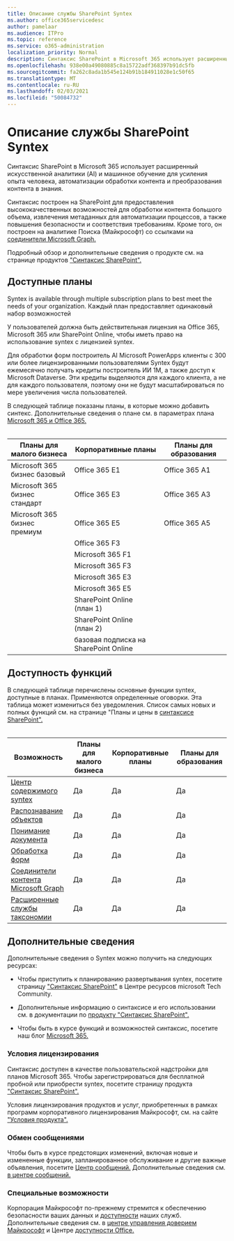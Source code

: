 ```yaml
---
title: Описание службы SharePoint Syntex
ms.author: office365servicedesc
author: pamelaar
ms.audience: ITPro
ms.topic: reference
ms.service: o365-administration
localization_priority: Normal
description: Синтаксис SharePoint в Microsoft 365 использует расширенный искусственной аналитики (AI) и машинное обучение для усиления опыта человека, автоматизации обработки контента и преобразования контента в знания.
ms.openlocfilehash: 938e00a49080885c8a15722adf368397b91dc5fb
ms.sourcegitcommit: fa262c8ada1b545e124b91b184911028e1c50f65
ms.translationtype: MT
ms.contentlocale: ru-RU
ms.lasthandoff: 02/03/2021
ms.locfileid: "50084732"
---
```

# <a name="sharepoint-syntex-service-description"></a>Описание службы SharePoint Syntex 

Синтаксис SharePoint в Microsoft 365 использует расширенный искусственной аналитики (AI) и машинное обучение для усиления опыта человека, автоматизации обработки контента и преобразования контента в знания.

Синтаксис построен на SharePoint для предоставления высококачественных возможностей для обработки контента большого объема, извлечения метаданных для автоматизации процессов, а также повышения безопасности и соответствия требованиям. Кроме того, он построен на аналитике Поиска (Майкрософт) со ссылками на [соединители Microsoft Graph.](/microsoftsearch/connectors-overview)

Подробный обзор и дополнительные сведения о продукте см. на странице продуктов ["Синтаксис SharePoint".](https://aka.ms/sharepointsyntex)

## <a name="available-plans"></a>Доступные планы

Syntex is available through multiple subscription plans to best meet the needs of your organization. Каждый план предоставляет одинаковый набор возможностей

У пользователей должна быть действительная лицензия на Office 365, Microsoft 365 или SharePoint Online, чтобы иметь право на использование syntex с лицензией syntex.

Для обработки форм построитель AI Microsoft PowerApps клиенты с 300 или более лицензированными пользователями Syntex будут ежемесячно получать кредиты построитель ИИ 1M, а также доступ к Microsoft Dataverse. Эти кредиты выделяются для каждого клиента, а не для каждого пользователя, поэтому они не будут масштабироваться по мере увеличения числа пользователей.

В следующей таблице показаны планы, в которые можно добавить синтекс. Дополнительные сведения о плане см. в параметрах плана [Microsoft 365 и Office 365.](https://docs.microsoft.com/office365/servicedescriptions/office-365-platform-service-description/office-365-plan-options)<br><br>


| Планы для малого бизнеса            | Корпоративные планы         | Планы для образования     |
| ------------------------------- | ------------------------ | ------------------- |
| Microsoft 365 бизнес базовый    | Office 365 E1            | Office 365 A1       |
| Microsoft 365 бизнес стандарт | Office 365 E3            | Office 365 A3       |
| Microsoft 365 бизнес премиум  | Office 365 E5            | Office 365 A5       |
|                                 | Office 365 F3            |                     |
|                                 | Microsoft 365 F1         |                     |
|                                 | Microsoft 365 F3         |                     |
|                                 | Microsoft 365 E3         |                     |
|                                 | Microsoft 365 E5         |                     |
|                                 | SharePoint Online (план 1) |                     |
|                                 | SharePoint Online (план 2) |                     |
|                                 | базовая подписка на SharePoint Online  |                     |

## <a name="feature-availability"></a>Доступность функций

В следующей таблице перечислены основные функции syntex, доступные в планах. Применяются определенные оговорки. Эта таблица может измениться без уведомления. Список самых новых и полных функций см. на странице "Планы и цены в [синтаксисе SharePoint".](https://www.microsoft.com/microsoft-365/enterprise/sharepoint-syntex)<br><br>

| Возможность | Планы для малого бизнеса | Корпоративные планы | Планы для образования |
|--|--|--|--|
| [Центр содержимого syntex](sharepoint-syntex-features.md#syntex-content-center) | Да | Да | Да |
| [Распознавание объектов](sharepoint-syntex-features.md#object-recognition) | Да | Да | Да |
| [Понимание документа](sharepoint-syntex-features.md#document-understanding) | Да | Да | Да |
| [Обработка форм](sharepoint-syntex-features.md#form-processing) | Да | Да | Да |
| [Соединители контента Microsoft Graph](sharepoint-syntex-features.md#microsoft-graph-content-connectors) | Да | Да | Да |
| [Расширенные службы таксономии](sharepoint-syntex-features.md#advanced-taxonomy-services) | Да | Да | Да |

## <a name="learn-more"></a>Дополнительные сведения

Дополнительные сведения о Syntex можно получить на следующих ресурсах:

  - Чтобы приступить к планированию развертывания syntex, посетите страницу ["Синтаксис SharePoint"](https://resources.techcommunity.microsoft.com/sharepoint-syntex/) в Центре ресурсов microsoft Tech Community.

  - Дополнительные информацию о синтаксисе и его использовании см. в документации по [продукту "Синтаксис SharePoint".](/microsoft-365/contentunderstanding/)

  - Чтобы быть в курсе функций и возможностей синтаксис, посетите наш блог [Microsoft 365.](https://go.microsoft.com/fwlink/?linkid=2084915)

### <a name="licensing-terms"></a>Условия лицензирования

Синтаксис доступен в качестве пользовательской надстройки для планов Microsoft 365. Чтобы зарегистрироваться для бесплатной пробной или приобрести syntex, посетите страницу продукта ["Синтаксис SharePoint".](https://aka.ms/sharepointsyntex)

Условия лицензирования продуктов и услуг, приобретенных в рамках программ корпоративного лицензирования Майкрософт, см. на сайте ["Условия продукта".](https://www.microsoft.com/licensing/terms/)

### <a name="messaging"></a>Обмен сообщениями 

Чтобы быть в курсе предстоящих изменений, включая новые и измененные функции, запланированное обслуживание и другие важные объявления, посетите [Центр сообщений.](https://go.microsoft.com/fwlink/p/?linkid=2070717) Дополнительные сведения см. [в центре сообщений.](/microsoft-365/admin/manage/message-center)

### <a name="accessibility"></a>Специальные возможности

Корпорация Майкрософт по-прежнему стремится к обеспечению безопасности ваших данных и [доступности](https://www.microsoft.com/trust-center/compliance/accessibility) наших служб. Дополнительные сведения см. в [центре управления доверием Майкрософт](https://www.microsoft.com/trust-center) и Центре [доступности Office.](https://support.office.com/article/ecab0fcf-d143-4fe8-a2ff-6cd596bddc6d)
